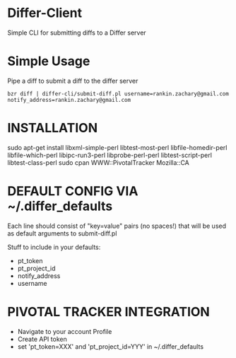 Differ-Client
=============

Simple CLI for submitting diffs to a Differ server

Simple Usage
============

Pipe a diff to submit a diff to the differ server


``bzr diff | differ-cli/submit-diff.pl username=rankin.zachary@gmail.com notify_address=rankin.zachary@gmail.com``

INSTALLATION
============

 sudo apt-get install libxml-simple-perl  libtest-most-perl libfile-homedir-perl libfile-which-perl libipc-run3-perl libprobe-perl-perl libtest-script-perl libtest-class-perl
 sudo cpan WWW::PivotalTracker Mozilla::CA


DEFAULT CONFIG VIA ~/.differ_defaults
=====================================

Each line should consist of "key=value" pairs (no spaces!) that will be used as default arguments to submit-diff.pl

Stuff to include in your defaults:
 * pt_token
 * pt_project_id
 * notify_address
 * username


PIVOTAL TRACKER INTEGRATION
===========================

 * Navigate to your account Profile
 * Create API token
 * set 'pt_token=XXX' and 'pt_project_id=YYY' in ~/.differ_defaults


